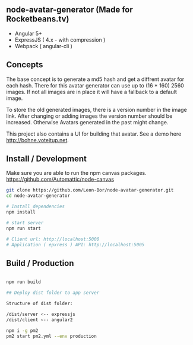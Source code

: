 ## node-avatar-generator (Made for Rocketbeans.tv)

- Angular 5+
- ExpressJS ( 4.x - with compression )
- Webpack ( angular-cli )

## Concepts

The base concept is to generate a md5 hash and get a diffrent avatar for each hash.
There for this avatar generator can use up to (16 * 160) 2560 images. If not all images are in place it will have a fallback to a default image. 

To store the old generated images, there is a version number in the image link. After changing or adding images the version number should be increased. Otherwise Avatars generated in the past might change.

This project also contains a UI for building that avatar. See a demo here http://bohne.voteitup.net.


## Install / Development

Make sure you are able to run the npm canvas packages.
https://github.com/Automattic/node-canvas
```bash
git clone https://github.com/Leon-Bor/node-avatar-generator.git
cd node-avatar-generator

# Install dependencies
npm install

# start server
npm run start

# Client url: http://localhost:5000
# Application ( epxress ) API: http://localhost:5005
```


## Build / Production

```bash

npm run build

## Deploy dist folder to app server

Structure of dist folder:

/dist/server <-- expressjs
/dist/client <-- angular2

npm i -g pm2
pm2 start pm2.yml --env production

```

